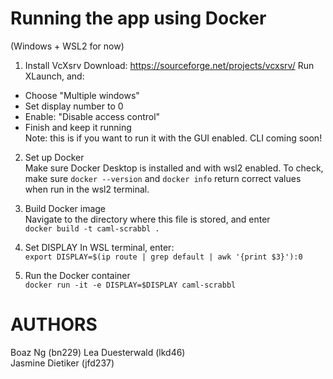 # Running the app using Docker
(Windows + WSL2 for now)
1. Install VcXsrv
Download: https://sourceforge.net/projects/vcxsrv/
Run XLaunch, and:
* Choose "Multiple windows"
* Set display number to 0
* Enable: "Disable access control"
* Finish and keep it running  
Note: this is if you want to run it with the GUI enabled. CLI coming soon!

2. Set up Docker  
Make sure Docker Desktop is installed and with wsl2 enabled. To check, make sure `docker --version` and `docker info` return correct values when run in the wsl2 terminal.

3. Build Docker image  
Navigate to the directory where this file is stored, and enter  
```docker build -t caml-scrabbl .```

4. Set DISPLAY
In WSL terminal, enter:  
```export DISPLAY=$(ip route | grep default | awk '{print $3}'):0```

5. Run the Docker container  
```docker run -it -e DISPLAY=$DISPLAY caml-scrabbl```

# AUTHORS
Boaz Ng (bn229)
Lea Duesterwald (lkd46)  
Jasmine Dietiker (jfd237)  
